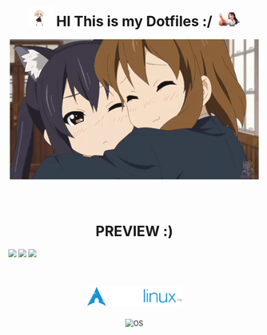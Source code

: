 <h1 align="center">
      <img src="preview/shigure-ui-dance.gif" width="50">
    HI This is my Dotfiles :/
      <img src="preview/nagatoro-laughing.gif" width="50">
  </h1>
<p align="center">
  <img align="center" src="preview/hugs.gif" alt="GIF" />
  
</p>
  <br>
  <br>
  <h1 align="center">PREVIEW :)</h1>
  <img src="preview/pic-full-240601-0239-43.png">
  <img src="preview/pic-full-240601-0242-04.png">
  <img src="preview/pic-full-240601-0237-56.png">
 <br>
  <br>

<h1 align="center">
  <img alt="Logo" title="Logo" src="/preview/logo.png" />
</h1>

<p align="center">
  <img src="https://img.shields.io/static/v1?label=ARCH&message=DWM&color=7393B3&labelColor=black" alt="OS" />
</p>
